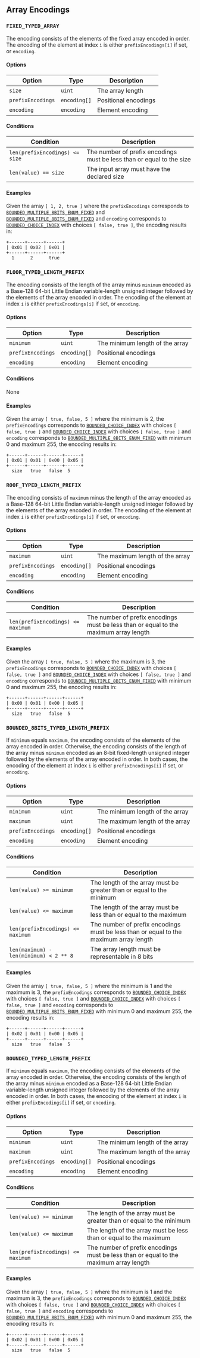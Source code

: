 Array Encodings
---------------

### `FIXED_TYPED_ARRAY`

The encoding consists of the elements of the fixed array encoded in order. The
encoding of the element at index `i` is either `prefixEncodings[i]` if set, or
`encoding`.

#### Options

| Option            | Type         | Description          |
|-------------------|--------------|----------------------|
| `size`            | `uint`       | The array length     |
| `prefixEncodings` | `encoding[]` | Positional encodings |
| `encoding`        | `encoding`   | Element encoding     |

#### Conditions

| Condition                      | Description                                                           |
|--------------------------------|-----------------------------------------------------------------------|
| `len(prefixEncodings) <= size` | The number of prefix encodings must be less than or equal to the size |
| `len(value) == size`           | The input array must have the declared size                           |

#### Examples

Given the array `[ 1, 2, true ]` where the `prefixEncodings` corresponds to
[`BOUNDED_MULTIPLE_8BITS_ENUM_FIXED`](./integer.markdown#bounded_multiple_8bits_enum_fixed)
and
[`BOUNDED_MULTIPLE_8BITS_ENUM_FIXED`](./integer.markdown#bounded_multiple_8bits_enum_fixed)
and `encoding` corresponds to
[`BOUNDED_CHOICE_INDEX`](./enum.markdown#bounded_choice_index) with choices `[
false, true ]`, the encoding results in:

```
+------+------+------+
| 0x01 | 0x02 | 0x01 |
+------+------+------+
  1      2      true
```

### `FLOOR_TYPED_LENGTH_PREFIX`

The encoding consists of the length of the array minus `minimum` encoded as a
Base-128 64-bit Little Endian variable-length unsigned integer followed by the
elements of the array encoded in order. The encoding of the element at index
`i` is either `prefixEncodings[i]` if set, or `encoding`.

#### Options

| Option            | Type         | Description                     |
|-------------------|--------------|---------------------------------|
| `minimum`         | `uint`       | The minimum length of the array |
| `prefixEncodings` | `encoding[]` | Positional encodings            |
| `encoding`        | `encoding`   | Element encoding                |

#### Conditions

None

#### Examples

Given the array `[ true, false, 5 ]` where the minimum is 2, the
`prefixEncodings` corresponds to
[`BOUNDED_CHOICE_INDEX`](./enum.markdown#bounded_choice_index) with choices `[
false, true ]` and
[`BOUNDED_CHOICE_INDEX`](./enum.markdown#bounded_choice_index) with choices `[
false, true ]` and `encoding` corresponds to
[`BOUNDED_MULTIPLE_8BITS_ENUM_FIXED`](./integer.markdown#bounded_multiple_8bits_enum_fixed)
with minimum 0 and maximum 255, the encoding results in:

```
+------+------+------+------+
| 0x01 | 0x01 | 0x00 | 0x05 |
+------+------+------+------+
  size   true   false  5
```

### `ROOF_TYPED_LENGTH_PREFIX`

The encoding consists of `maximum` minus the length of the array encoded as a
Base-128 64-bit Little Endian variable-length unsigned integer followed by the
elements of the array encoded in order. The encoding of the element at index
`i` is either `prefixEncodings[i]` if set, or `encoding`.

#### Options

| Option            | Type         | Description                     |
|-------------------|--------------|---------------------------------|
| `maximum`         | `uint`       | The maximum length of the array |
| `prefixEncodings` | `encoding[]` | Positional encodings            |
| `encoding`        | `encoding`   | Element encoding                |

#### Conditions

| Condition                         | Description                                                                           |
|-----------------------------------|---------------------------------------------------------------------------------------|
| `len(prefixEncodings) <= maximum` | The number of prefix encodings must be less than or equal to the maximum array length |

#### Examples

Given the array `[ true, false, 5 ]` where the maximum is 3, the
`prefixEncodings` corresponds to
[`BOUNDED_CHOICE_INDEX`](./enum.markdown#bounded_choice_index) with choices `[
false, true ]` and
[`BOUNDED_CHOICE_INDEX`](./enum.markdown#bounded_choice_index) with choices `[
false, true ]` and `encoding` corresponds to
[`BOUNDED_MULTIPLE_8BITS_ENUM_FIXED`](./integer.markdown#bounded_multiple_8bits_enum_fixed)
with minimum 0 and maximum 255, the encoding results in:

```
+------+------+------+------+
| 0x00 | 0x01 | 0x00 | 0x05 |
+------+------+------+------+
  size   true   false  5
```

### `BOUNDED_8BITS_TYPED_LENGTH_PREFIX`

If `minimum` equals `maximum`, the encoding consists of the elements of the
array encoded in order. Otherwise, the encoding consists of the length of the
array minus `minimum` encoded as an 8-bit fixed-length unsigned integer
followed by the elements of the array encoded in order. In both cases, the
encoding of the element at index `i` is either `prefixEncodings[i]` if set, or
`encoding`.

#### Options

| Option            | Type         | Description                     |
|-------------------|--------------|---------------------------------|
| `minimum`         | `uint`       | The minimum length of the array |
| `maximum`         | `uint`       | The maximum length of the array |
| `prefixEncodings` | `encoding[]` | Positional encodings |
| `encoding`        | `encoding`   | Element encoding     |

#### Conditions

| Condition                              | Description                                                                           |
|----------------------------------------|---------------------------------------------------------------------------------------|
| `len(value) >= minimum`                | The length of the array must be greater than or equal to the minimum                  |
| `len(value) <= maximum`                | The length of the array must be less than or equal to the maximum                     |
| `len(prefixEncodings) <= maximum`      | The number of prefix encodings must be less than or equal to the maximum array length |
| `len(maximum) - len(minimum) < 2 ** 8` | The array length must be representable in 8 bits                                      |

#### Examples

Given the array `[ true, false, 5 ]` where the minimum is 1 and the maximum is
3, the `prefixEncodings` corresponds to
[`BOUNDED_CHOICE_INDEX`](./enum.markdown#bounded_choice_index) with choices `[
false, true ]` and
[`BOUNDED_CHOICE_INDEX`](./enum.markdown#bounded_choice_index) with choices `[
false, true ]` and `encoding` corresponds to
[`BOUNDED_MULTIPLE_8BITS_ENUM_FIXED`](./integer.markdown#bounded_multiple_8bits_enum_fixed)
with minimum 0 and maximum 255, the encoding results in:

```
+------+------+------+------+
| 0x02 | 0x01 | 0x00 | 0x05 |
+------+------+------+------+
  size   true   false  5
```

### `BOUNDED_TYPED_LENGTH_PREFIX`

If `minimum` equals `maximum`, the encoding consists of the elements of the
array encoded in order. Otherwise, the encoding consists of the length of the
array minus `minimum` encoded as a Base-128 64-bit Little Endian
variable-length unsigned integer followed by the elements of the array encoded
in order. In both cases, the encoding of the element at index `i` is either
`prefixEncodings[i]` if set, or `encoding`.

#### Options

| Option            | Type         | Description                     |
|-------------------|--------------|---------------------------------|
| `minimum`         | `uint`       | The minimum length of the array |
| `maximum`         | `uint`       | The maximum length of the array |
| `prefixEncodings` | `encoding[]` | Positional encodings            |
| `encoding`        | `encoding`   | Element encoding                |

#### Conditions

| Condition                              | Description                                                                           |
|----------------------------------------|---------------------------------------------------------------------------------------|
| `len(value) >= minimum`                | The length of the array must be greater than or equal to the minimum                  |
| `len(value) <= maximum`                | The length of the array must be less than or equal to the maximum                     |
| `len(prefixEncodings) <= maximum`      | The number of prefix encodings must be less than or equal to the maximum array length |

#### Examples

Given the array `[ true, false, 5 ]` where the minimum is 1 and the maximum is
3, the `prefixEncodings` corresponds to
[`BOUNDED_CHOICE_INDEX`](./enum.markdown#bounded_choice_index) with choices `[
false, true ]` and
[`BOUNDED_CHOICE_INDEX`](./enum.markdown#bounded_choice_index) with choices `[
false, true ]` and `encoding` corresponds to
[`BOUNDED_MULTIPLE_8BITS_ENUM_FIXED`](./integer.markdown#bounded_multiple_8bits_enum_fixed)
with minimum 0 and maximum 255, the encoding results in:

```
+------+------+------+------+
| 0x02 | 0x01 | 0x00 | 0x05 |
+------+------+------+------+
  size   true   false  5
```
